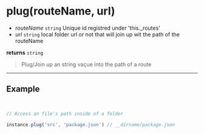 # plug(routeName, url)

- *routeName* `string` Unique id registred under 'this._routes'
- *url* `string` local folder url or not that will join up wit the path of the routeName

**returns** `string`

> Plug/Join up an string vaçue into the path of a route

<hr>

## Example

``` js


// Access an file's path inside of a folder

instance.plug('src', 'package.json') // __dirname/package.json


``` 